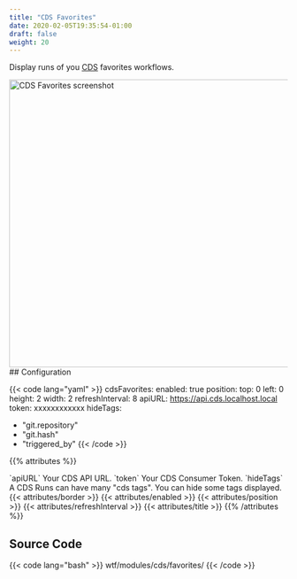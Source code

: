 ```yaml
---
title: "CDS Favorites"
date: 2020-02-05T19:35:54-01:00
draft: false
weight: 20
---
```


Display runs of you [CDS](https://ovh.github.io/cds/) favorites workflows.

<img class="screenshot" src="/imgs/modules/cds_favorites.png" width="520" alt="CDS Favorites screenshot" />
## Configuration

{{< code lang="yaml" >}}
cdsFavorites:
  enabled: true
  position:
    top: 0
    left: 0
    height: 2
    width: 2
  refreshInterval: 8
  apiURL: https://api.cds.localhost.local
  token: xxxxxxxxxxxx
  hideTags:
  - "git.repository"
  - "git.hash"
  - "triggered_by"
{{< /code >}}

{{% attributes %}}
  <tr>
    <td>`apiURL`</td>
    <td>Your CDS API URL.</td>
    <td></td>
  </tr>
  <tr>
    <td>`token`</td>
    <td>Your CDS Consumer Token.</td>
    <td></td>
  </tr>
  <tr>
    <td>`hideTags`</td>
    <td>A CDS Runs can have many "cds tags". You can hide some tags displayed.</td>
    <td></td>
  </tr>
  {{< attributes/border >}}
  {{< attributes/enabled >}}
  {{< attributes/position >}}
  {{< attributes/refreshInterval >}}
  {{< attributes/title >}}
{{% /attributes %}}

## Source Code

{{< code lang="bash" >}}
wtf/modules/cds/favorites/
{{< /code >}}
